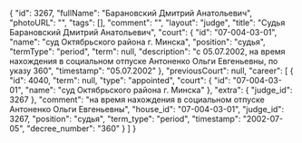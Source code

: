 {
    "id": 3267,
    "fullName": "Барановский Дмитрий Анатольевич",
    "photoURL": "",
    "tags": [],
    "comment": "",
    "layout": "judge",
    "title": "Судья Барановский Дмитрий Анатольевич",
    "court": {
        "id": "07-004-03-01",
        "name": "суд Октябрьского района г. Минска",
        "position": "судья",
        "termType": "period",
        "term": null,
        "description": "c 05.07.2002, на время нахождения в социальном отпуске Антоненко Ольги Евгеньевны, по указу 360",
        "timestamp": "05.07.2002"
    },
    "previousCourt": null,
    "career": [
        {
            "id": 4040,
            "term": null,
            "type": "appointed",
            "court": {
                "id": "07-004-03-01",
                "name": "суд Октябрьского района г. Минска"
            },
            "extra": {
                "judge_id": 3267
            },
            "comment": "на время нахождения в социальном отпуске Антоненко Ольги Евгеньевны",
            "house_id": "07-004-03-01",
            "judge_id": 3267,
            "position": "судья",
            "term_type": "period",
            "timestamp": "2002-07-05",
            "decree_number": "360"
        }
    ]
}